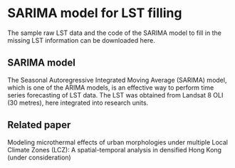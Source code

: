 # SARIMA model for LST filling
The sample raw LST data and the code of the SARIMA model to fill in the missing LST information can be downloaded here.
## SARIMA model
The Seasonal Autoregressive Integrated Moving Average (SARIMA) model, which is one of the ARIMA models, is an effective way to perform time series forecasting of LST data. The LST was obtained from Landsat 8 OLI (30 metres), here integrated into research units.
## Related paper
Modeling microthermal effects of urban morphologies under multiple Local Climate Zones (LCZ): A spatial-temporal analysis in densified Hong Kong (under consideration)
